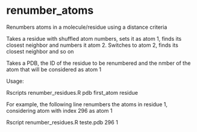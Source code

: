 # renumber_atoms
Renumbers atoms in a molecule/residue using a distance criteria

Takes a residue with shuffled atom numbers, sets it as atom 1, finds its closest neighbor and numbers it atom 2. Switches to atom 2, finds its closest neighbor and so on

Takes a PDB, the ID of the residue to be renumbered and the nmber of the atom that will be considered as atom 1

Usage:

Rscripts renumber_residues.R pdb first_atom residue

For example, the following line renumbers the atoms in residue 1, considering atom with index 296 as atom 1

Rscript renumber_residues.R teste.pdb 296 1
